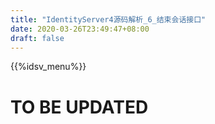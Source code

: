 ```yaml
---
title: "IdentityServer4源码解析_6_结束会话接口"
date: 2020-03-26T23:49:47+08:00
draft: false
---
```

{{%idsv_menu%}}
# TO BE UPDATED
